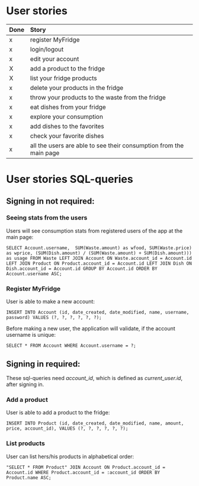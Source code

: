 # User stories

| Done | Story  |
|:-----| :----------|
| x    | register MyFridge | 
| x    | login/logout |
| x    | edit your account |
| X    | add a product to the fridge |
| X    | list your fridge products |
| x    | delete your products in the fridge |
| x    | throw your products to the waste from the fridge
| x    | eat dishes from your fridge
| x    | explore your consumption
| x    | add dishes to the favorites
| x    | check your favorite dishes
| x    | all the users are able to see their consumption from the main page


# User stories SQL-queries

## Signing in not required:

### Seeing stats from the users

Users will see consumption stats from registered users of the app at the main page:

`SELECT Account.username,  SUM(Waste.amount) as wfood, SUM(Waste.price) as wprice, (SUM(Dish.amount) / (SUM(Waste.amount) + SUM(Dish.amount))) as usage FROM Waste
         	        LEFT JOIN Account ON Waste.account_id = Account.id
                    LEFT JOIN Product ON Product.account_id = Account.id
                    LEFT JOIN Dish ON Dish.account_id = Account.id
		            GROUP BY Account.id
                    ORDER BY Account.username ASC;`

### Register MyFridge 

User is able to make a new account: 

`INSERT INTO Account (id, date_created, date_modified, name, username, password) VALUES (?, ?, ?, ?, ?, ?);`

Before making a new user, the application will validate, if the account username is unique:

`SELECT * FROM Account WHERE Account.username = ?;` 


## Signing in required:

These sql-queries need _account_id_, which is defined as _current_user.id_, after signing in. 

### Add a product

User is able to add a product to the fridge:

`INSERT INTO Product (id, date_created, date_modified, name, amount, price, account_id), VALUES (?, ?, ?, ?, ?, ?);`


### List products

User can list hers/his products in alphabetical order:

`"SELECT * FROM Product"
                    JOIN Account ON Product.account_id = Account.id
                    WHERE Product.account_id = :account_id
		            ORDER BY Product.name ASC;`





